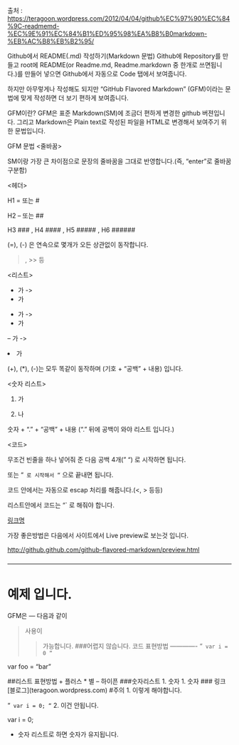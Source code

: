 출처 : https://teragoon.wordpress.com/2012/04/04/github%EC%97%90%EC%84%9C-readmemd-%EC%9E%91%EC%84%B1%ED%95%98%EA%B8%B0markdown-%EB%AC%B8%EB%B2%95/

Github에서 README(.md) 작성하기(Markdown 문법)
Github에 Repository를 만들고 root에 README(or Readme.md, Readme.markdown 중 한개로 쓰면됩니다.)를 만들어 넣으면 Github에서 자동으로 Code 탭에서 보여줍니다.

하지만 아무렇게나 작성해도 되지만 “GitHub Flavored Markdown” (GFM)이라는 문법에 맞게 작성하면 더 보기 편하게 보여줍니다.

GFM이란?
GFM은 표준 Markdown(SM)에 조금더 편하게 변경한 github 버젼입니다. 그리고 Markdown은 Plain text로 작성된 파일을 HTML로 변경해서 보여주기 위한 문법입니다.

GFM 문법
<줄바꿈>

SM이랑 가장 큰 차이점으로 문장의 줄바꿈을 그대로 반영합니다.(즉, “enter”로 줄바꿈 구분함)

<헤더>

H1 = 또는 #

H2 – 또는 ##

H3 ### , H4 #### , H5 ##### , H6 ######

(=), (-) 은 연속으로 몇개가 오든 상관없이 동작합니다.

<Blockquotes>

> , >> 등

<리스트>

+ 가 -> <li>가</li>

* 가 -> <li>가</li>

– 가 -> <li>가</li>

(+), (*), (-)는 모두 똑같이 동작하며 (기호 + “공백” + 내용) 입니다.

<숫자 리스트>

1. 가

2. 나

숫자 + “.” + “공백” + 내용 (“.” 뒤에 공백이 와야 리스트 입니다.)

<코드>

무조건 빈줄을 하나 넣어줘 준 다음 공백 4개(”    “) 로 시작하면 됩니다.

또는 “` 로 시작해서 “` 으로 끝내면 됩니다.

코드 안에서는 자동으로 escap 처리를 해줍니다.(<, > 등등)

리스트안에서 코드는 “` 로 해줘야 합니다.

<Link>

[링크명](url)

가장 좋은방법은 다음에서 사이트에서 Live preview로 보는것 입니다.

http://github.github.com/github-flavored-markdown/preview.html

————————————————————————————————————

예제 입니다.
============
GFM은
—
다음과
같이
>사용이
>>가능합니다.
>###어렵지 않습니다.
코드 표현방법
————-
“`
var i = 0
“`

var foo = “bar”
<html> </html>
##리스트 표현방법
+ 플러스
* 별
– 하이픈
###숫자리스트
1. 숫자
1. 숫자
### 링크
[블로그](teragoon.wordpress.com)
#주의
1. 이렇게 해야합니다.

“`
var i = 0;
“`
2. 이건 안됩니다.

var i = 0;
* 숫자 리스트로 하면 숫자가 유지됩니다.